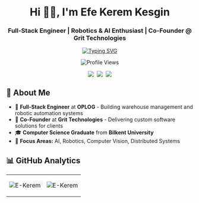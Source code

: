 <h1 align="center">Hi 👋🏼, I'm Efe Kerem Kesgin</h1>
<h3 align="center">Full-Stack Engineer | Robotics & AI Enthusiast | Co-Founder @ Grit Technologies</h3>

<!-- Typing Animation -->
<p align="center">
  <a href="https://git.io/typing-svg">
    <img src="https://readme-typing-svg.herokuapp.com?font=Fira+Code&pause=1000&color=F75C7E&center=true&vCenter=true&width=700&lines=Building+WMS+and+Robotic+Automation+Systems;2%2B+Years+Experience+in+Full-Stack+Development;Working+with+AI%2FML+and+Computer+Vision;Co-Founder+at+Grit+Technologies" alt="Typing SVG" />
  </a>

   <div align="center">
  <img src="https://komarev.com/ghpvc/?username=E-Kerem&style=for-the-badge&color=ff6b6b&label=PROFILE+VIEWS" alt="Profile Views" />
</div>
</p>

<!-- Profile Views and Contact Buttons -->

<div align="center">
  <samp>
    <p align="center">
      <a href="https://linkedin.com/in/keremkesgin" target="blank"><img align="center" src="https://img.shields.io/badge/Linkedin-0A66C2?style=for-the-badge&logo=linkedin&logoColor=white&link=https://linkedin.com/in/keremkesgin" /></a>
      <a href="https://medium.com/@kesginkerem" target="blank"><img align="center" src="https://img.shields.io/badge/Medium-000000?style=for-the-badge&logo=medium&logoColor=white&link=https://medium.com/@kesginkerem" /></a>
      <a href="mailto:kesginkerem@gmail.com" target="blank"><img align="center" src="https://img.shields.io/badge/Gmail-EA4335?style=for-the-badge&logo=gmail&logoColor=white&link=mailto:kesginkerem@gmail.com" /></a>
    </p>
  </samp>
</div>


## 🚀 About Me
- 🔭 **Full-Stack Engineer** at **OPLOG** - Building warehouse management and robotic automation systems
- 🚀 **Co-Founder** at **Grit Technologies** - Delivering custom software solutions for clients
- 🎓 **Computer Science Graduate** from **Bilkent University** 
- 🤖 **Focus Areas:** AI, Robotics, Computer Vision, Distributed Systems

## 📊 GitHub Analytics
<table>
<tr>
<td width="50%">
<p align="center">
  <img src="https://github-readme-activity-graph.vercel.app/graph?username=E-Kerem&theme=radical&hide_border=true&bg_color=0d1117&color=ff6b6b&line=ff6b6b&point=ff6b6b&area=true&area_color=ff6b6b&custom_title=Contribution%20Graph&width=400" alt="E-Kerem" />
</p>
</td>
<td width="50%">
<p align="center">
  <img src="https://github-readme-streak-stats.herokuapp.com/?user=E-Kerem&theme=radical&hide_border=true&background=0d1117&stroke=ff6b6b&ring=ff6b6b&fire=ff6b6b&currStreakNum=ffffff&currStreakLabel=ff6b6b&sideNums=ffffff&sideLabels=ff6b6b&dates=ffffff&width=400" alt="E-Kerem" />
</p>
</td>
</tr>
</table>
